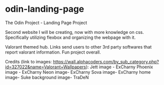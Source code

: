 # odin-landing-page
The Odin Project - Landing Page Project

Second website I will be creating, now with more knowledge on css.
Specifically utilizing flexbox and organizing the webpage with it.

Valorant themed hub. Links send users to other 3rd party softwares that report valorant information. Fun project overall.

Credits (link to images: https://wall.alphacoders.com/by_sub_category.php?id=327022&name=Valorant+Wallpapers):
Jett image - ExCharny
Phoenix image - ExCharny
Neon image- ExCharny
Sova image- ExCharny
home image- Suke
background image- TraDeN
